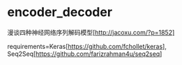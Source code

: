 # encoder_decoder

漫谈四种神经网络序列解码模型[http://jacoxu.com/?p=1852]

requirements=Keras[https://github.com/fchollet/keras], 
             Seq2Seq[https://github.com/farizrahman4u/seq2seq]
